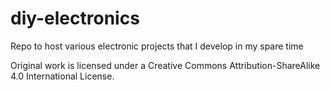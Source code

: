 # diy-electronics
Repo to host various electronic projects that I develop in my spare time

Original work is licensed under a Creative Commons Attribution-ShareAlike 4.0 International License.
